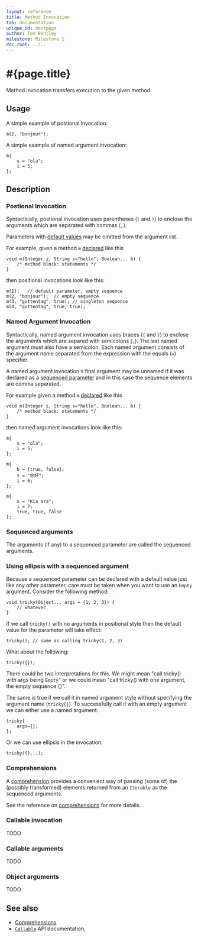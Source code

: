 ```yaml
---
layout: reference
title: Method Invocation
tab: documentation
unique_id: docspage
author: Tom Bentley
milestone: Milestone 1
doc_root: ../..
---
```


# #{page.title}

Method invocation transfers execution to the given method.

## Usage 

A simple example of postional invocation:

<!-- implicit-id:m: void m(Integer i, String s) {} -->

<!-- cat-id:m -->
<!-- cat: void wrapper() { -->
    m(2, "bonjour"); 
<!-- cat: } -->

A simple example of named argument invocation:

<!-- cat-id: m -->
<!-- cat: void wrapper() { -->
    m{
        s = "ola";
        i = 5;
    };
<!-- cat: } -->


## Description

### Postional Invocation

Syntactically, postional invocation uses parentheses (`(` and `)`) to 
enclose the arguments which are separated with commas (`,`).

Parameters with [default values](../../structure/method#defaulted_parameters) 
may be omitted from the argument list.

For example, given a method `m` [declared](../../structure/method) like this

<!-- id: m -->
    void m(Integer i, String s="hello", Boolean... b) {
        /* method block: statements */
    }
    
then positional invocations look like this:

<!-- cat-id: m -->
<!-- cat: void x() { -->
    m(1);   // default parameter, empty sequence
    m(2, "bonjour");  // empty sequence
    m(3, "guttentag", true); // singleton sequence
    m(4, "guttentag", true, true);
<!-- cat: } -->

### Named Argument Invocation

Syntactically, named argument invocation uses braces (`{` and `}`) to 
enclose the arguments which are separed with semicolons (`;`). The last 
named argument must also have a semicolon. Each named argument consists of the 
argument name separated from the expression with the equals (`=`) specifier.

A named argument invocation's final argument may be unnamed if it was 
declared as a [sequenced parameter](../../structure/method#sequenced_parameter)
and in this case the sequence elements are comma separated.

For example given a method `m` [declared](../../structure/method) like this

<!-- id: m -->
    void m(Integer i, String s="hello", Boolean... b) {
        /* method block: statements */
    }
    
then named argument invocations look like this:

<!-- cat-id: m -->
<!-- cat: void x() { -->
    m{
        s = "ola";
        i = 5;
    };
     
    m{
        b = {true, false};
        s = "你好";
        i = 6;    
    };
    
    m{
        s = "Kia ora";
        i = 7;
        true, true, false
    };
<!-- cat: } -->

### Sequenced arguments

The arguments (if any) to a sequenced parameter are called the 
sequenced arguments. 

### Using ellipsis with a sequenced argument

Because a sequenced parameter can be declared with a default value 
just like any other parameter, care must be taken when you want to use an 
`Empty` argument. Consider the following method:

    void tricky(Object... args = {1, 2, 3}) {
        // whatever
    }
    
If we call `tricky()` with no arguments in positional style then the default
value for the parameter will take effect:

    tricky(); // same as calling tricky(1, 2, 3)
    
What about the following:

    tricky({});
    
There could be two interpretations for this. We might mean "call tricky() with 
args being `Empty`" or we could mean 
"call tricky() with one argument, the empty sequence {}".

The same is true if we call
it in named argument style without specifying the argument name (`tricky{}`). 
To successfully call it with an empty argument we can either use a
named argument:

    tricky{
        args={};
    };
    
Or we can use ellipsis in the invocation:

    tricky({}...);

### Comprehensions

A [comprehension](../comprehensions) provides a convenient way of passing
(some of) the (possibly transformed) elements returned from an `Iterable` as the 
sequenced arguments.

See the reference on [comprehensions](../comprehensions) for more details.


### Callable invocation

TODO

### Callable arguments

TODO

### Object arguments

TODO

## See also

* [Comprehensions](../comprehensions)
* [`Callable`](#{page.doc_root}/api/ceylon/language/interface_Callable.html) API documentation,
